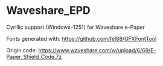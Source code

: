 # Waveshare_EPD

Cyrillic support (Windows-1251) for Waveshare e-Paper

Fonts generated with: https://github.com/fel88/GFXFontTool

Origin code: https://www.waveshare.com/w/upload/6/69/E-Paper_Shield_Code.7z
